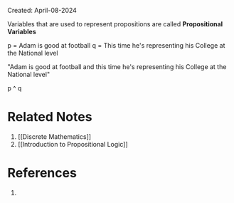 Created: April-08-2024

Variables that are used to represent propositions are called **Propositional Variables**

p = Adam is good at football
q = This time he's representing his College at the National level

"Adam is good at football and this time he's representing his College at the National level"

p ^ q

# Related Notes

1. [[Discrete Mathematics]]
2. [[Introduction to Propositional Logic]]
# References

1. 